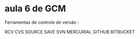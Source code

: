 # aula 6 de GCM



Ferramentas de controle de versão :

RCV
CVS
SOURCE SAVE
SVN
MERCURIAL
GITHUB
BITBUCKET

